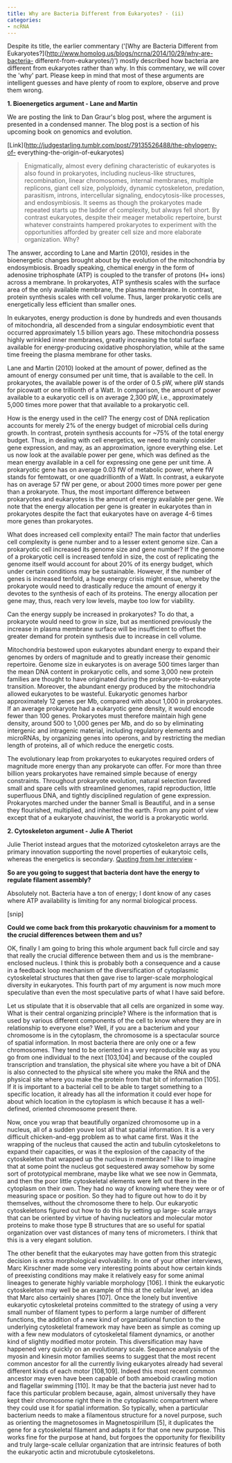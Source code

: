 ```yaml
---
title: Why are Bacteria Different from Eukaryotes? - (ii)
categories:
- ncRNA
---
```

Despite its title, the earlier commentary ('[Why are Bacteria Different from
Eukaryotes?](http://www.homolog.us/blogs/ncrna/2014/10/29/why-are-bacteria-
different-from-eukaryotes/)') mostly described how bacteria are different from
eukaryotes rather than why. In this commentary, we will cover the 'why' part.
Please keep in mind that most of these arguments are intelligent guesses and
have plenty of room to explore, observe and prove them wrong.
<!--more-->

**1\. Bioenergetics argument - Lane and Martin**

We are posting the link to Dan Graur's blog post, where the argument is
presented in a condensed manner. The blog post is a section of his upcoming
book on genomics and evolution.

[Link](http://judgestarling.tumblr.com/post/79135526488/the-phylogeny-of-
everything-the-origin-of-eukaryotes)

> Enigmatically, almost every defining characteristic of eukaryotes is also
found in prokaryotes, including nucleus-like structures, recombination, linear
chromosomes, internal membranes, multiple replicons, giant cell size,
polyploidy, dynamic cytoskeleton, predation, parasitism, introns,
intercellular signaling, endocytosis-like processes, and endosymbiosis. It
seems as though the prokaryotes made repeated starts up the ladder of
complexity, but always fell short. By contrast eukaryotes, despite their
meager metabolic repertoire, burst whatever constraints hampered prokaryotes
to experiment with the opportunities afforded by greater cell size and more
elaborate organization. Why?

The answer, according to Lane and Martin (2010), resides in the bioenergetic
changes brought about by the evolution of the mitochondria by endosymbiosis.
Broadly speaking, chemical energy in the form of adenosine triphosphate (ATP)
is coupled to the transfer of protons (H+ ions) across a membrane. In
prokaryotes, ATP synthesis scales with the surface area of the only available
membrane, the plasma membrane. In contrast, protein synthesis scales with cell
volume. Thus, larger prokaryotic cells are energetically less efficient than
smaller ones.

In eukaryotes, energy production is done by hundreds and even thousands of
mitochondria, all descended from a singular endosymbiotic event that occurred
approximately 1.5 billion years ago. These mitochondria possess highly
wrinkled inner membranes, greatly increasing the total surface available for
energy-producing oxidative phosphorylation, while at the same time freeing the
plasma membrane for other tasks.

Lane and Martin (2010) looked at the amount of power, defined as the amount of
energy consumed per unit time, that is available to the cell. In prokaryotes,
the available power is of the order of 0.5 pW, where pW stands for picowatt or
one trillionth of a Watt. In comparison, the amount of power available to a
eukaryotic cell is on average 2,300 pW, i.e., approximately 5,000 times more
power that that available to a prokaryotic cell.

How is the energy used in the cell? The energy cost of DNA replication
accounts for merely 2% of the energy budget of microbial cells during growth.
In contrast, protein synthesis accounts for ~75% of the total energy budget.
Thus, in dealing with cell energetics, we need to mainly consider gene
expression, and may, as an approximation, ignore everything else. Let us now
look at the available power per gene, which was defined as the mean energy
available in a cell for expressing one gene per unit time. A prokaryotic gene
has on average 0.03 fW of metabolic power, where fW stands for femtowatt, or
one quadrillionth of a Watt. In contrast, a eukaryote has on average 57 fW per
gene, or about 2000 times more power per gene than a prokaryote. Thus, the
most important difference between prokaryotes and eukaryotes is the amount of
energy available per gene. We note that the energy allocation per gene is
greater in eukaryotes than in prokaryotes despite the fact that eukaryotes
have on average 4-6 times more genes than prokaryotes.

What does increased cell complexity entail? The main factor that underlies
cell complexity is gene number and to a lesser extent genome size. Can a
prokaryotic cell increased its genome size and gene number? If the genome of a
prokaryotic cell is increased tenfold in size, the cost of replicating the
genome itself would account for about 20% of its energy budget, which under
certain conditions may be sustainable. However, if the number of genes is
increased tenfold, a huge energy crisis might ensue, whereby the prokaryote
would need to drastically reduce the amount of energy it devotes to the
synthesis of each of its proteins. The energy allocation per gene may, thus,
reach very low levels, maybe too low for viability.

Can the energy supply be increased in prokaryotes? To do that, a prokaryote
would need to grow in size, but as mentioned previously the increase in plasma
membrane surface will be insufficient to offset the greater demand for protein
synthesis due to increase in cell volume.

Mitochondria bestowed upon eukaryotes abundant energy to expand their genomes
by orders of magnitude and to greatly increase their genomic repertoire.
Genome size in eukaryotes is on average 500 times larger than the mean DNA
content in prokaryotic cells, and some 3,000 new protein families are thought
to have originated during the prokaryote-to-eukaryote transition. Moreover,
the abundant energy produced by the mitochondria allowed eukaryotes to be
wasteful. Eukaryotic genomes harbor approximately 12 genes per Mb, compared
with about 1,000 in prokaryotes. If an average prokaryote had a eukaryotic
gene density, it would encode fewer than 100 genes. Prokaryotes must therefore
maintain high gene density, around 500 to 1,000 genes per Mb, and do so by
eliminating intergenic and intragenic material, including regulatory elements
and microRNAs, by organizing genes into operons, and by restricting the median
length of proteins, all of which reduce the energetic costs.

The evolutionary leap from prokaryotes to eukaryotes required orders of
magnitude more energy than any prokaryote can offer. For more than three
billion years prokaryotes have remained simple because of energy constraints.
Throughout prokaryote evolution, natural selection favored small and spare
cells with streamlined genomes, rapid reproduction, little superfluous DNA,
and tightly disciplined regulation of gene expression. Prokaryotes marched
under the banner Small is Beautiful, and in a sense they flourished,
multiplied, and inherited the earth. From any point of view except that of a
eukaryote chauvinist, the world is a prokaryotic world.

**2\. Cytoskeleton argument - Julie A Theriot**

Julie Theriot instead argues that the motorized cytoskeleton arrays are the
primary innovation supporting the novel properties of eukarytoic cells,
whereas the energetics is secondary. [Quoting from her
interview](http://www.biomedcentral.com/1741-7007/11/119) \-

**So are you going to suggest that bacteria dont have the energy to regulate filament assembly?**

Absolutely not. Bacteria have a ton of energy; I dont know of any cases where
ATP availability is limiting for any normal biological process.

[snip]

**Could we come back from this prokaryotic chauvinism for a moment to the crucial differences between them and us?**

OK, finally I am going to bring this whole argument back full circle and say
that really the crucial difference between them and us is the membrane-
enclosed nucleus. I think this is probably both a consequence and a cause in a
feedback loop mechanism of the diversification of cytoplasmic cytoskeletal
structures that then gave rise to larger-scale morphological diversity in
eukaryotes. This fourth part of my argument is now much more speculative than
even the most speculative parts of what I have said before.

Let us stipulate that it is observable that all cells are organized in some
way. What is their central organizing principle? Where is the information that
is used by various different components of the cell to know where they are in
relationship to everyone else? Well, if you are a bacterium and your
chromosome is in the cytoplasm, the chromosome is a spectacular source of
spatial information. In most bacteria there are only one or a few chromosomes.
They tend to be oriented in a very reproducible way as you go from one
individual to the next [103,104] and because of the coupled transcription and
translation, the physical site where you have a bit of DNA is also connected
to the physical site where you make the RNA and the physical site where you
make the protein from that bit of information [105]. If it is important to a
bacterial cell to be able to target something to a specific location, it
already has all the information it could ever hope for about which location in
the cytoplasm is which because it has a well-defined, oriented chromosome
present there.

Now, once you wrap that beautifully organized chromosome up in a nucleus, all
of a sudden youve lost all that spatial information. It is a very difficult
chicken-and-egg problem as to what came first. Was it the wrapping of the
nucleus that caused the actin and tubulin cytoskeletons to expand their
capacities, or was it the explosion of the capacity of the cytoskeleton that
wrapped up the nucleus in membrane? I like to imagine that at some point the
nucleus got sequestered away somehow by some sort of prototypical membrane,
maybe like what we see now in Gemmata, and then the poor little cytoskeletal
elements were left out there in the cytoplasm on their own. They had no way of
knowing where they were or of measuring space or position. So they had to
figure out how to do it by themselves, without the chromosome there to help.
Our eukaryotic cytoskeletons figured out how to do this by setting up large-
scale arrays that can be oriented by virtue of having nucleators and molecular
motor proteins to make those type B structures that are so useful for spatial
organization over vast distances of many tens of micrometers. I think that
this is a very elegant solution.

The other benefit that the eukaryotes may have gotten from this strategic
decision is extra morphological evolvability. In one of your other interviews,
Marc Kirschner made some very interesting points about how certain kinds of
preexisting conditions may make it relatively easy for some animal lineages to
generate highly variable morphology [106]. I think the eukaryotic cytoskeleton
may well be an example of this at the cellular level, an idea that Marc also
certainly shares [107]. Once the lonely but inventive eukaryotic cytoskeletal
proteins committed to the strategy of using a very small number of filament
types to perform a large number of different functions, the addition of a new
kind of organizational function to the underlying cytoskeletal framework may
have been as simple as coming up with a few new modulators of cytoskeletal
filament dynamics, or another kind of slightly modified motor protein. This
diversification may have happened very quickly on an evolutionary scale.
Sequence analysis of the myosin and kinesin motor families seems to suggest
that the most recent common ancestor for all the currently living eukaryotes
already had several different kinds of each motor [108,109]. Indeed this most
recent common ancestor may even have been capable of both amoeboid crawling
motion and flagellar swimming [110]. It may be that the bacteria just never
had to face this particular problem because, again, almost universally they
have kept their chromosome right there in the cytoplasmic compartment where
they could use it for spatial information. So typically, when a particular
bacterium needs to make a filamentous structure for a novel purpose, such as
orienting the magnetosomes in Magnetospirillum [5], it duplicates the gene for
a cytoskeletal filament and adapts it for that one new purpose. This works
fine for the purpose at hand, but forgoes the opportunity for flexibility and
truly large-scale cellular organization that are intrinsic features of both
the eukaryotic actin and microtubule cytoskeletons.

